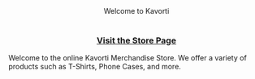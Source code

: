 <center>Welcome to Kavorti</center><br />
<center>
  <a href = "https://teespring.com/stores/kavorti"><h3><strong><u>Visit the Store Page</strong></u></h3></a>
</center>
Welcome to the online Kavorti Merchandise Store. We offer a variety of products such as T-Shirts, Phone Cases, and more.
